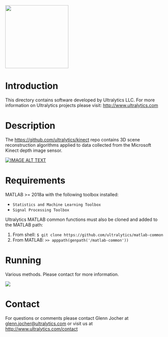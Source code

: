 <img src="https://storage.googleapis.com/ultralytics/UltralyticsLogoName1000×676.png" width="200">  

# Introduction

This directory contains software developed by Ultralytics LLC. For more information on Ultralytics projects please visit:
http://www.ultralytics.com  

# Description

The https://github.com/ultralytics/kinect repo contains 3D scene reconstruction algorithms applied to data collected from the  Microsoft Kinect depth image sensor.

[![IMAGE ALT TEXT](https://github.com/ultralytics/kinect/blob/master/preview.jpg)](https://www.youtube-nocookie.com/embed/qTAWyXwABos?rel=0 "Video Title")

# Requirements

MATLAB >= 2018a with the following toolbox installed:  

- ```Statistics and Machine Learning Toolbox```
- ```Signal Processing Toolbox```

Ultralytics MATLAB common functions must also be cloned and added to the MATLAB path:

1. From shell: ```$ git clone https://github.com/ultralytics/matlab-common```
2. From MATLAB: ```>> apppath(genpath('/matlab-common'))```

# Running
Various methods. Please contact for more information.

<img src="https://github.com/ultralytics/magellan/blob/master/neutron_map.png"> 

# Contact

For questions or comments please contact Glenn Jocher at glenn.jocher@ultralytics.com or visit us at http://www.ultralytics.com/contact
